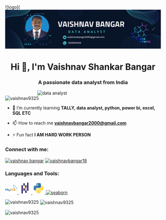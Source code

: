 ![logo](![logo](https://github.com/Vaishnav9325/Vaishnav9325/blob/main/Navy%20Blue%20Geometric%20Technology%20LinkedIn%20Banner.png)
<h1 align="center">Hi 👋, I'm Vaishnav Shankar Bangar</h1>
<h3 align="center">A passionate data analyst from India</h3>
<img align="right" alt="data analyst" width="400" src="https://camo.githubusercontent.com/c1dcb74cc1c1835b1d716f5051499a2814c683c806b15f04b0eba492863703e9/68747470733a2f2f63646e2e6472696262626c652e636f6d2f75736572732f3733303730332f73637265656e73686f74732f363538313234332f6176656e746f2e676966">

<p align="left"> <img src="https://komarev.com/ghpvc/?username=vaishnav9325&label=Profile%20views&color=0e75b6&style=flat" alt="vaishnav9325" /> </p>

- 🌱 I’m currently learning **TALLY, data analyst, python, power bi, excel, SQL ETC**

- 📫 How to reach me **vaishnavbangar2000@gmail.com**

- ⚡ Fun fact **I AM HARD WORK PERSON**

<h3 align="left">Connect with me:</h3>
<p align="left">
<a href="https://linkedin.com/in/vaishnav bangar" target="blank"><img align="center" src="https://raw.githubusercontent.com/rahuldkjain/github-profile-readme-generator/master/src/images/icons/Social/linked-in-alt.svg" alt="vaishnav bangar" height="30" width="40" /></a>
<a href="https://instagram.com/vaishnavbangar18" target="blank"><img align="center" src="https://raw.githubusercontent.com/rahuldkjain/github-profile-readme-generator/master/src/images/icons/Social/instagram.svg" alt="vaishnavbangar18" height="30" width="40" /></a>
</p>

<h3 align="left">Languages and Tools:</h3>
<p align="left"> <a href="https://www.mysql.com/" target="_blank" rel="noreferrer"> <img src="https://raw.githubusercontent.com/devicons/devicon/master/icons/mysql/mysql-original-wordmark.svg" alt="mysql" width="40" height="40"/> </a> <a href="https://pandas.pydata.org/" target="_blank" rel="noreferrer"> <img src="https://raw.githubusercontent.com/devicons/devicon/2ae2a900d2f041da66e950e4d48052658d850630/icons/pandas/pandas-original.svg" alt="pandas" width="40" height="40"/> </a> <a href="https://www.python.org" target="_blank" rel="noreferrer"> <img src="https://raw.githubusercontent.com/devicons/devicon/master/icons/python/python-original.svg" alt="python" width="40" height="40"/> </a> <a href="https://seaborn.pydata.org/" target="_blank" rel="noreferrer"> <img src="https://seaborn.pydata.org/_images/logo-mark-lightbg.svg" alt="seaborn" width="40" height="40"/> </a> </p>

<p><img align="left" src="https://github-readme-stats.vercel.app/api/top-langs?username=vaishnav9325&show_icons=true&locale=en&layout=compact" alt="vaishnav9325" /></p>

<p>&nbsp;<img align="center" src="https://github-readme-stats.vercel.app/api?username=vaishnav9325&show_icons=true&locale=en" alt="vaishnav9325" /></p>

<p><img align="center" src="https://github-readme-streak-stats.herokuapp.com/?user=vaishnav9325&" alt="vaishnav9325" /></p>

